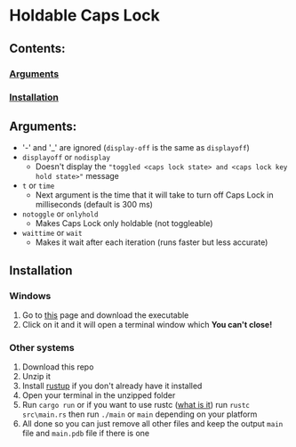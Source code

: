 # Holdable Caps Lock

## Contents:

### [Arguments](#arguments)

### [Installation](#installation)

## Arguments:

- '-' and '_' are ignored
(`display-off` is the same as `displayoff`)
- `displayoff` or `nodisplay`
  - Doesn't display the `"toggled <caps lock state> and <caps lock key hold state>"` message
- `t` or `time`
  - Next argument is the time that it will take to turn off Caps Lock in milliseconds (default is 300 ms)
- `notoggle` or `onlyhold`
  - Makes Caps Lock only holdable (not toggleable)
- `waittime` or `wait`
  - Makes it wait after each iteration (runs faster but less accurate)

## Installation

### Windows

1. Go to [this](https://github.com/tadaHrd/holdable-capslock/releases/tag/2.0) page and download the executable
2. Click on it and it will open a terminal window which **You can't close!**

### Other systems

1. Download this repo
2. Unzip it
3. Install [rustup](https://rustup.rs/) if you don't already have it installed
4. Open your terminal in the unzipped folder
5. Run `cargo run` or if you want to use rustc ([what is it](https://doc.rust-lang.org/rustc/index.html)) run `rustc src\main.rs` then run `./main` or `main` depending on your platform
6. All done so you can just remove all other files and keep the output `main` file and `main.pdb` file if there is one
